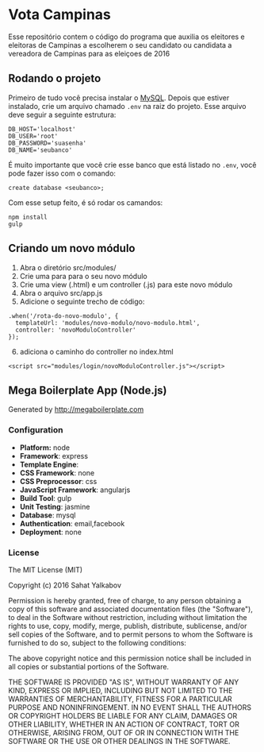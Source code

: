 # Vota Campinas
Esse repositório contem o código do programa que auxilia os eleitores e eleitoras de Campinas a escolherem o seu candidato ou candidata a vereadora de Campinas para as eleiçoes de 2016

## Rodando o projeto
Primeiro de tudo você precisa instalar o [MySQL](https://github.com/sahat/megaboilerplate#mysql).
Depois que estiver instalado, crie um arquivo chamado `.env` na raiz do projeto. Esse arquivo deve seguir a seguinte estrutura:
```
DB_HOST='localhost'
DB_USER='root'
DB_PASSWORD='suasenha'
DB_NAME='seubanco'
```
É muito importante que você crie esse banco que está listado no `.env`, você pode fazer isso com o comando:
```
create database <seubanco>;
```
Com esse setup feito, é só rodar os camandos:
```
npm install
gulp
```

## Criando um novo módulo

1. Abra o diretório src/modules/
2. Crie uma para para o seu novo módulo
3. Crie uma view (.html) e um controller (.js) para este novo módulo
4. Abra o arquivo src/app.js
5. Adicione o seguinte trecho de código:
```
.when('/rota-do-novo-modulo', {
  templateUrl: 'modules/novo-modulo/novo-modulo.html',
  controller: 'novoModuloController'
});
```
6. adiciona o caminho do controller no index.html
```
<script src="modules/login/novoModuloController.js"></script>
```


## Mega Boilerplate App (Node.js)

Generated by http://megaboilerplate.com

### Configuration
- **Platform:** node
- **Framework**: express
- **Template Engine**:
- **CSS Framework**: none
- **CSS Preprocessor**: css
- **JavaScript Framework**: angularjs
- **Build Tool**: gulp
- **Unit Testing**: jasmine
- **Database**: mysql
- **Authentication**: email,facebook
- **Deployment**: none

### License
The MIT License (MIT)

Copyright (c) 2016 Sahat Yalkabov

Permission is hereby granted, free of charge, to any person obtaining a copy of this software and associated documentation files (the "Software"), to deal in the Software without restriction, including without limitation the rights to use, copy, modify, merge, publish, distribute, sublicense, and/or sell copies of the Software, and to permit persons to whom the Software is furnished to do so, subject to the following conditions:

The above copyright notice and this permission notice shall be included in all copies or substantial portions of the Software.

THE SOFTWARE IS PROVIDED "AS IS", WITHOUT WARRANTY OF ANY KIND, EXPRESS OR IMPLIED, INCLUDING BUT NOT LIMITED TO THE WARRANTIES OF MERCHANTABILITY, FITNESS FOR A PARTICULAR PURPOSE AND NONINFRINGEMENT. IN NO EVENT SHALL THE AUTHORS OR COPYRIGHT HOLDERS BE LIABLE FOR ANY CLAIM, DAMAGES OR OTHER LIABILITY, WHETHER IN AN ACTION OF CONTRACT, TORT OR OTHERWISE, ARISING FROM, OUT OF OR IN CONNECTION WITH THE SOFTWARE OR THE USE OR OTHER DEALINGS IN THE SOFTWARE.
